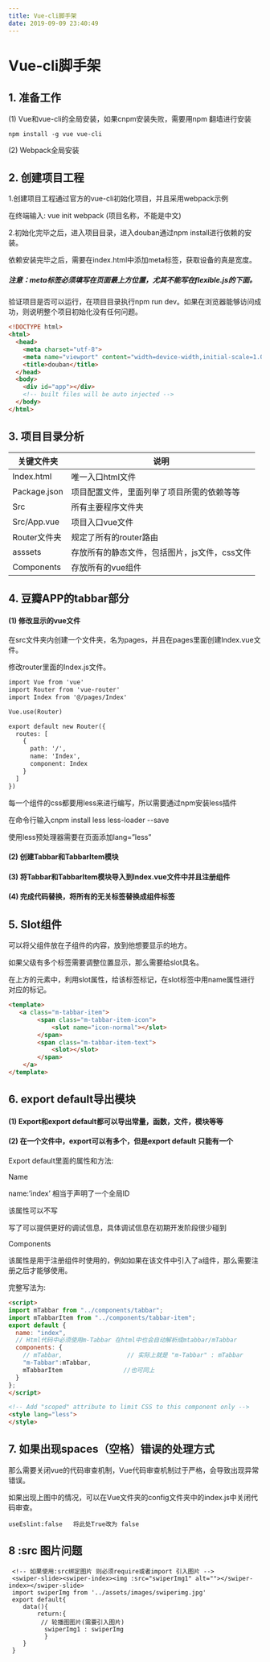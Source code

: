 ```yaml
---
title: Vue-cli脚手架
date: 2019-09-09 23:40:49
---
```

# **Vue-cli脚手架**

## **1.** **准备工作**

(1) Vue和vue-cli的全局安装，如果cnpm安装失败，需要用npm 翻墙进行安装

```
npm install -g vue vue-cli
```



(2) Webpack全局安装

## **2.** **创建项目工程**

1.创建项目工程通过官方的vue-cli初始化项目，并且采用webpack示例

在终端输入: vue  init  webpack  (项目名称，不能是中文)

2.初始化完毕之后，进入项目目录，进入douban通过npm install进行依赖的安装。

依赖安装完毕之后，需要在index.html中添加meta标签，获取设备的真是宽度。

##### 注意：meta标签必须填写在页面最上方位置，尤其不能写在flexible.js的下面。

验证项目是否可以运行，在项目目录执行npm  run  dev。如果在浏览器能够访问成功，则说明整个项目初始化没有任何问题。

```html
<!DOCTYPE html>
<html>
  <head>
    <meta charset="utf-8">
    <meta name="viewport" content="width=device-width,initial-scale=1.0">
    <title>douban</title>
  </head>
  <body>
    <div id="app"></div>
    <!-- built files will be auto injected -->
  </body>
</html>
```



## **3.** **项目目录分析**

| 关键文件夹   | 说明                                          |
| ------------ | --------------------------------------------- |
| Index.html   | 唯一入口html文件                              |
| Package.json | 项目配置文件，里面列举了项目所需的依赖等等    |
| Src          | 所有主要程序文件夹                            |
| Src/App.vue  | 项目入口vue文件                               |
| Router文件夹 | 规定了所有的router路由                        |
| asssets      | 存放所有的静态文件，包括图片，js文件，css文件 |
| Components   | 存放所有的vue组件                             |

## **4.** **豆瓣APP的tabbar部分**

#### (1) 修改显示的vue文件

在src文件夹内创建一个文件夹，名为pages，并且在pages里面创建Index.vue文件。

修改router里面的Index.js文件。

```html
import Vue from 'vue'
import Router from 'vue-router'
import Index from '@/pages/Index'

Vue.use(Router)

export default new Router({
  routes: [
    {
      path: '/',
      name: 'Index',
      component: Index
    }
  ]
})
```



每一个组件的css都要用less来进行编写，所以需要通过npm安装less插件

在命令行输入cnpm  install  less  less-loader  --save

使用less预处理器需要在页面添加lang=”less”

#### (2) 创建Tabbar和TabbarItem模块

#### (3) 将Tabbar和TabbarItem模块导入到Index.vue文件中并且注册组件

#### (4) 完成代码替换，将所有的无关标签替换成组件标签

## **5.** **Slot组件**

可以将父组件放在子组件的内容，放到他想要显示的地方。

如果父级有多个标签需要调整位置显示，那么需要给slot具名。

在上方的元素中，利用slot属性，给该标签标记，在slot标签中用name属性进行对应的标记。

```html
<template>
   <a class="m-tabbar-item">
        <span class="m-tabbar-item-icon">
            <slot name="icon-normal"></slot>
        </span>
        <span class="m-tabbar-item-text">
            <slot></slot>
        </span>
    </a>
</template>
```



## **6.** **export default导出模块**

#### (1) Export和export default都可以导出常量，函数，文件，模块等等

#### (2) 在一个文件中，export可以有多个，但是export default 只能有一个

Export default里面的属性和方法:

Name

name:’index’ 相当于声明了一个全局ID

该属性可以不写

写了可以提供更好的调试信息，具体调试信息在初期开发阶段很少碰到

Components 

该属性是用于注册组件时使用的，例如如果在该文件中引入了a组件，那么需要注册之后才能够使用。

完整写法为:

```html
<script>
import mTabbar from "../components/tabbar";
import mTabbarItem from "../components/tabbar-item";
export default {
  name: "index",
  // Html代码中必须使用m-Tabbar 在html中也会自动解析成mtabbar/mTabbar
  components: {
    // mTabbar,                  // 实际上就是 "m-Tabbar" : mTabbar
    "m-Tabbar":mTabbar,
    mTabbarItem                 //也可同上
  }
};
</script>

<!-- Add "scoped" attribute to limit CSS to this component only -->
<style lang="less">
</style>

```

## **7.** **如果出现spaces（空格）错误的处理方式**

那么需要关闭vue的代码审查机制，Vue代码审查机制过于严格，会导致出现异常错误。

如果出现上图中的情况，可以在Vue文件夹的config文件夹中的index.js中关闭代码审查。

```
useEslint:false   将此处True改为 false
```

## 8 :src 图片问题

```
 <!-- 如果使用:src绑定图片 则必须require或者import 引入图片 -->
 <swiper-slide><swiper-index><img :src="swiperImg1" alt=""></swiper-index></swiper-slide>
 import swiperImg from '../assets/images/swiperimg.jpg'
 export default{
 	data(){
 		return:{
 		 // 轮播图图片(需要引入图片)
          swiperImg1 : swiperImg
          }
 	}
 }
```

